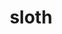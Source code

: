 ---
layout: smileys&emotion
title: sloth
emoji: sloth
permalink: 🦥.html
image: assets/img/3moji/sloth.png
---